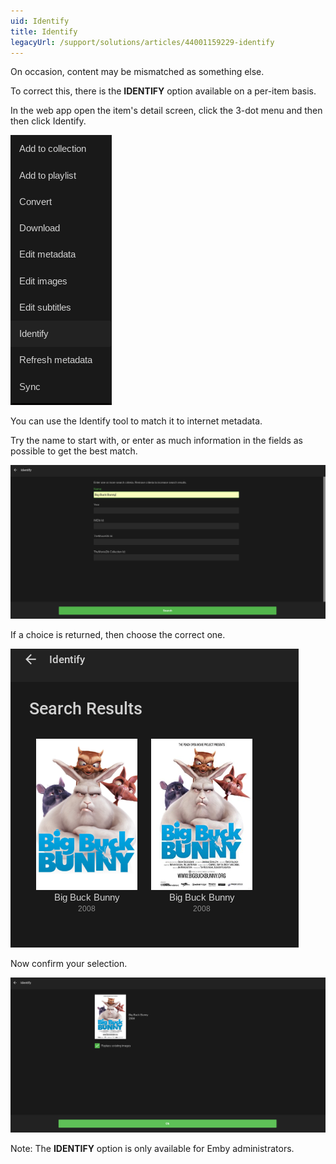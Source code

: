 ```yaml
---
uid: Identify
title: Identify
legacyUrl: /support/solutions/articles/44001159229-identify
---
```


On occasion, content may be mismatched as something else.

To correct this, there is the **IDENTIFY** option available on a per-item basis. 

In the web app open the item's detail screen, click the 3-dot menu and then then click Identify. 

![Identify1.png](images/server/Identify1.png)

You can use the Identify tool to match it to internet metadata.

Try the name to start with, or enter as much information in the fields as possible to get the best match.

![Identify2.png](images/server/Identify2.png)

If a choice is returned, then choose the correct one.

![Identify3.png](images/server/Identify3.png)

Now confirm your selection.

![Identify4.png](images/server/Identify4.png)

Note: The **IDENTIFY** option is only available for Emby administrators.
